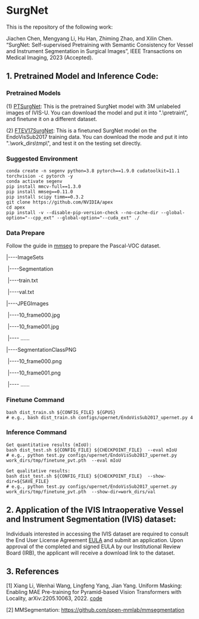 # SurgNet
This is the repository of the following work:

Jiachen Chen, Mengyang Li, Hu Han, Zhiming Zhao, and Xilin Chen. “SurgNet: Self-supervised Pretraining with Semantic Consistency for Vessel and Instrument Segmentation in Surgical Images”, IEEE Transactions on Medical Imaging, 2023 (Accepted).

## 1. Pretrained Model and Inference Code:

### Pretrained Models
(1) [PTSurgNet](https://drive.google.com/file/d/1pgjtQLtmHBWXzMX7b595loDS9jDHQMsR/view?usp=sharing): This is the pretrained SurgNet model with 3M unlabeled images of IVIS-U. You can download the model and put it into ".\pretrain\\", and finetune it on a different dataset.

(2) [FTEV17SurgNet](https://drive.google.com/file/d/1eyrqZMRdyDRZ-2HnwFvBKBLZ-ZP-uyJA/view?usp=sharing): This is a finetuned SurgNet model on the EndoVisSub2017 training data. You can download the mode and put it into ".\work_dirs\\tmp\\", and test it on the testing set directly.

### Suggested Environment
```
conda create -n segenv python=3.8 pytorch==1.9.0 cudatoolkit=11.1 torchvision -c pytorch -y
conda activate segenv
pip install mmcv-full==1.3.0 
pip install mmseg==0.11.0
pip install scipy timm==0.3.2
git clone https://github.com/NVIDIA/apex
cd apex
pip install -v --disable-pip-version-check --no-cache-dir --global-option="--cpp_ext" --global-option="--cuda_ext" ./
```

### Data Prepare
Follow the guide in [mmseg](https://github.com/open-mmlab/mmsegmentation/blob/master/docs/dataset_prepare.md) to prepare the Pascal-VOC dataset.

|----ImageSets

​		|----Segmentation

​				|----train.txt

​				|----val.txt

|----JPEGImages

​		|----10_frame000.jpg

​		|----10_frame001.jpg

​		|---- ......

|----SegmentationClassPNG

​		|----10_frame000.png

​		|----10_frame001.png

​		|---- ......



### Finetune Command
```
bash dist_train.sh ${CONFIG_FILE} ${GPUS}
# e.g., bash dist_train.sh configs/upernet/EndoVisSub2017_upernet.py 4
```

### Inference Command

```
Get quantitative results (mIoU):
bash dist_test.sh ${CONFIG_FILE} ${CHECKPOINT_FILE}  --eval mIoU
# e.g., python test.py configs/upernet/EndoVisSub2017_upernet.py work_dirs/tmp/finetune_pvt.pth  --eval mIoU

Get qualitative results:
bash dist_test.sh ${CONFIG_FILE} ${CHECKPOINT_FILE}  --show-dir=${SAVE_FILE}
# e.g., python test.py configs/upernet/EndoVisSub2017_upernet.py work_dirs/tmp/finetune_pvt.pth  --show-dir=work_dirs/val 
```
   
## 2. Application of the IVIS Intraoperative Vessel and Instrument Segmentation (IVIS) dataset: 
Individuals interested in accessing the IVIS dataset are required to consult the End User License Agreement [EULA](https://github.com/HanHuCAS/SurgNet/raw/main/IVIS%20Database%20EULA(1.1).docx) and submit an application. Upon approval of the completed and signed EULA by our Institutional Review Board (IRB), the applicant will receive a download link to the dataset.

## 3. References
[1] Xiang Li, Wenhai Wang, Lingfeng Yang, Jian Yang. Uniform Masking: Enabling MAE Pre-training for Pyramid-based Vision Transformers with Locality, arXiv:2205.10063, 2022. [code](https://github.com/implus/UM-MAE)

[2] MMSegmentation: https://github.com/open-mmlab/mmsegmentation
